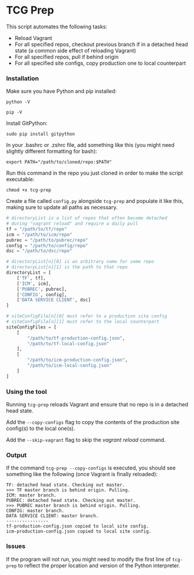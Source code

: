 # TCG Prep

This script automates the following tasks:

* Reload Vagrant
* For all specified repos, checkout previous branch if in a detached head state (a common side effect of reloading Vagrant)
* For all specified repos, pull if behind origin
* For all specified site configs, copy production one to local counterpart

### Installation

Make sure you have Python and pip installed:

```
python -V
```

```
pip -V
```

Install GitPython:

```
sudo pip install gitpython
```

In your .bashrc or .zshrc file, add something like this (you might need slightly different formatting for bash):

```
export PATH="/path/to/cloned/repo:$PATH"
```

Run this command in the repo you just cloned in order to make the script executable:

```
chmod +x tcg-prep
```

Create a file called `config.py` alongside `tcg-prep` and populate it like this, making sure to update all paths as necessary.

```py
# directoryList is a list of repos that often become detached 
# during "vagrant reload" and require a daily pull
tf = "/path/to/tf/repo"
icm = "/path/to/icm/repo"
pubrec = "/path/to/pubrec/repo"
config = "/path/to/config/repo"
dsc = "/path/to/dsc/repo"

# directoryList[n][0] is an arbitrary name for some repo
# directoryList[n][1] is the path to that repo
directoryList = [
    ['TF', tf],
    ['ICM', icm],
    ['PUBREC', pubrec],
    ['CONFIG', config],
    ['DATA SERVICE CLIENT', dsc]
]

# siteConfigFile[n][0] must refer to a production site config
# siteConfigFile[n][1] must refer to the local counterpart
siteConfigFiles = [
    [
        "/path/to/tf-production-config.json",
        "/path/to/tf-local-config.json"
    ],
    [
        "/path/to/icm-production-config.json",
        "/path/to/icm-local-config.json"
    ]
]
```

### Using the tool

Running `tcg-prep` reloads Vagrant and ensure that no repo is in a detached head state.

Add the `--copy-configs` flag to copy the contents of the production site config(s) to the local one(s).

Add the `--skip-vagrant` flag to skip the *vagrant reload* command.

### Output

If the command `tcg-prep --copy-configs` is executed, you should see something like the following (once Vagrant is finally reloaded):

```
TF: detached head state. Checking out master.
>>> TF master branch is behind origin. Pulling.
ICM: master branch.
PUBREC: detached head state. Checking out master.
>>> PUBREC master branch is behind origin. Pulling.
CONFIG: master branch.
DATA SERVICE CLIENT: master branch.
----------------
tf-production-config.json copied to local site config.
icm-production-config.json copied to local site config.
```

### Issues

If the program will not run, you might need to modify the first line of `tcg-prep` to reflect the proper location and version of the Python interpreter.